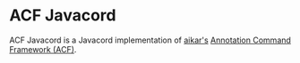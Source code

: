 # ACF Javacord
ACF Javacord is a Javacord implementation of [aikar's](https://github.com/aikar) [Annotation Command Framework (ACF)](https://github.com/aikar/commands).
